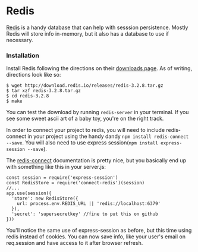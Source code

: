 # Redis

[Redis][Redis] is a handy database that can help with sesssion persistence. Mostly Redis will store info in-memory, but it also has a database to use if necessary.

### Installation

Install Redis following the directions on their [downloads page](https://redis.io/download). As of writing, directions look like so:
```
$ wget http://download.redis.io/releases/redis-3.2.8.tar.gz
$ tar xzf redis-3.2.8.tar.gz
$ cd redis-3.2.8
$ make
```
You can test the download by running `redis-server` in your terminal. If you see some sweet ascii art of a baby toy, you're on the right track.

In order to connect your project to redis, you will need to include redis-connect in your project using the handy dandy
`npm install redis-connect --save`. You will also need to use express session(`npm install express-session --save`).

The [redis-connect](https://github.com/tj/connect-redis) documentation is pretty nice, but you basically end up with something like this in your server.js:
```
const session = require('express-session')
const RedisStore = require('connect-redis')(session)
//...
app.use(session({
  'store': new RedisStore({
    url: process.env.REDIS_URL || 'redis://localhost:6379'
  }),
  'secret': 'supersecretkey' //fine to put this on github
}))
```
You'll notice the same use of express-session as before, but this time using redis instead of cookies. You can now save info, like your user's email on req.session and have access to it after browser refresh.


[Redis]:https://redis.io/